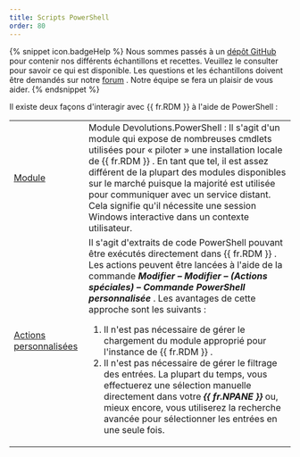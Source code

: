 ```yaml
---
title: Scripts PowerShell
order: 80
---
```

{% snippet icon.badgeHelp %} 
Nous sommes passés à un [dépôt GitHub](https://github.com/Devolutions/RDMSamples-ps) pour contenir nos différents échantillons et recettes. Veuillez le consulter pour savoir ce qui est disponible. Les questions et les échantillons doivent être demandés sur notre [forum](https://forum.devolutions.net/product/powershell-module) . Notre équipe se fera un plaisir de vous aider. 
{% endsnippet %}
 
Il existe deux façons d&apos;interagir avec {{ fr.RDM }} à l&apos;aide de PowerShell :  

<table>
	<tr>
		<td>

[Module](/fr/rdm/windows/powershell-scripting/powershell-module/) 
		</td>
		<td>
Module Devolutions.PowerShell : Il s&apos;agit d&apos;un module qui expose de nombreuses cmdlets utilisées pour « piloter » une installation locale de {{ fr.RDM }} . En tant que tel, il est assez différent de la plupart des modules disponibles sur le marché puisque la majorité est utilisée pour communiquer avec un service distant. Cela signifie qu&apos;il nécessite une session Windows interactive dans un contexte utilisateur. 
		</td>
	</tr>
	<tr>
		<td>
[Actions personnalisées](/fr/rdm/windows/powershell-scripting/custom-powershell-commands/) 
		</td>
		<td>
Il s&apos;agit d&apos;extraits de code PowerShell pouvant être exécutés directement dans {{ fr.RDM }} . Les actions peuvent être lancées à l&apos;aide de la commande ***Modifier – Modifier – (Actions spéciales) – Commande PowerShell personnalisée*** . Les avantages de cette approche sont les suivants :  

1. Il n&apos;est pas nécessaire de gérer le chargement du module approprié pour l&apos;instance de {{ fr.RDM }} . 
1. Il n&apos;est pas nécessaire de gérer le filtrage des entrées. La plupart du temps, vous effectuerez une sélection manuelle directement dans votre ***{{ fr.NPANE }}*** ou, mieux encore, vous utiliserez la recherche avancée pour sélectionner les entrées en une seule fois. 
		</td>
	</tr>
</table>




